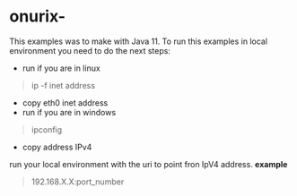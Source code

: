 # onurix-


This examples was to make with Java 11.
To run this examples in local environment you need to do the next steps:

* run if you are in  linux 
> ip -f inet  address 
* copy eth0 inet address
* run if you are in windows
>  ipconfig 
* copy address IPv4

run your local environment with the uri to point fron IpV4 address.
**example**
> 192.168.X.X:port_number

